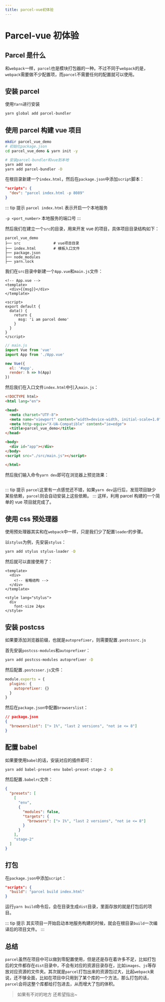 ```yaml
---
title: parcel-vue初体验
---
```


# Parcel-vue 初体验

## Parcel 是什么

和`webpack`一样，`parcel`也是模块打包器的一种。不过不同于`webpack`的是，`webpack`需要做不少配置项，而`parcel`不需要任何的配置就可以使用。

## 安装 parcel

使用`Yarn`进行安装

```bash
yarn global add parcel-bundler
```

## 使用 parcel 构建 vue 项目

```bash
mkdir parcel_vue_demo
# 初始化package.json
cd parcel_vue_demo & yarn init -y

# 安装parcel-bundler和vue到本地
yarn add vue
yarn add parcel-bundler -D
```

在根目录新建一个`index.html`，然后在`package.json`中添加`script`脚本：

```json
"scripts": {
  "dev": "parcel index.html -p 8089"
}
```

::: tip 提示
`parcel index.html` 表示开启一个本地服务

`-p <port_number>` 本地服务的端口号
:::

然后我们在建立一个`src`的目录，用来开发 vue 的项目，具体项目目录结构如下：

```
parcel_vue_demo
├── src               # vue项目目录
├── index.html        # 模板入口文件
├── package.json
├── node_modules
├── yarn.lock
```

我们在`src`目录中新建一个`App.vue`和`main.js`文件：

```vue
<!-- App.vue --> 
<template>
  <div>{{msg}}</div>
</template>

<script>
export default {
  data() {
    return {
      msg: 'i am parcel demo'
    }
  }
}
</script>
```

```js
// main.js
import Vue from 'vue'
import App from './App.vue'

new Vue({
  el: '#app',
  render: h => h(App)
})
```

然后我们在入口文件`index.html`中引入`main.js`：

```html
<!DOCTYPE html>
<html lang="en">

<head>
  <meta charset="UTF-8">
  <meta name="viewport" content="width=device-width, initial-scale=1.0">
  <meta http-equiv="X-UA-Compatible" content="ie=edge">
  <title>parcel_vue_demo</title>
</head>

<body>
  <div id="app"></div>
</body>
<script src="./src/main.js"></script>

</html>
```

然后我们输入命令`yarn dev`即可在浏览器上预览效果：

<img :src="$withBase('/assets/demo1.png')" />

::: tip 提示
`parcel`这里有一点感觉还不错，如果`yarn dev`运行后，发现项目缺少某些依赖，`parcel`则会自动安装上这些依赖。
:::
这样，利用 parcel 构建的一个简单的 vue 项目就完成了。

## 使用 css 预处理器

使用预处理器其实和在`webpack`中一样，只是我们少了配置`loader`的步骤。

以`stylus`为例，先安装`stylus`：

```bash
yarn add stylus stylus-loader -D
```

然后就可以直接使用了：

```vue
<template>
  <div>
    <!-- 省略结构 -->
  </div>
</template>

<style lang="stylus">
  div
    font-size 24px
</style>
```

## 安装 postcss

如果要添加浏览器前缀，也就是`autoprefixer`，则需要配置`.postcssrc.js`

首先安装`postcss-modules`和`autoprefixer`：

```bash
yarn add postcss-modules autoprefixer -D
```

然后配置`.postcsser.js`文件：

```js
module.exports = {
  plugins: {
    autoprefixer: {}
  }
}
```

然后在`package.json`中配置`browserslist`：

```json
// package.json
{
  "browserslist": ["> 1%", "last 2 versions", "not ie <= 8"]
}
```

## 配置 babel

如果要使用`babel`的话，安装对应的插件即可：

```bash
yarn add babel-preset-env babel-preset-stage-2 -D
```

然后配置`.babelrc`文件：

```json
{
  "presets": [
    [
      "env",
      {
        "modules": false,
        "targets": {
          "browsers": ["> 1%", "last 2 versions", "not ie <= 8"]
        }
      }
    ],
    "stage-2"
  ]
}
```

## 打包

在`package.json`中添加`script`：

```json
"scripts": {
  "build": "parcel build index.html"
}
```

运行`yarn build`命令后，会在目录生成`dist`目录，里面存放的就是打包后的项目。

::: tip 提示
其实项目一开始启动本地服务构建的时候，就会在根目录`build`一次编译后的项目文件。
:::

## 总结

`parcel`虽然在项目中可以做到零配置使用，但是还是存在着许多不足，比如打包后的文件都存在`dist`目录中，不会有对应的资源目录存在，比如`images`、`js`等存放对应资源的文件夹。其次就是`parcel`打包出来的资源包过大，比起`webpack`来说，还不够全面，比如在项目中只用到了某个库的一个方法，那么打包的话，`parcel`会将这整个库都给打包进去，从而增大了包的体积。

> 如果有不对的地方 还希望指出~
